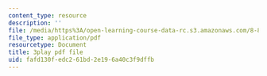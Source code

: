 ```yaml
---
content_type: resource
description: ''
file: /media/https%3A/open-learning-course-data-rc.s3.amazonaws.com/8-821-string-theory-and-holographic-duality-fall-2014/fafd130fedc261bd2e196a40c3f9dffb_LTEtH1gzwoE.pdf
file_type: application/pdf
resourcetype: Document
title: 3play pdf file
uid: fafd130f-edc2-61bd-2e19-6a40c3f9dffb
---
```

